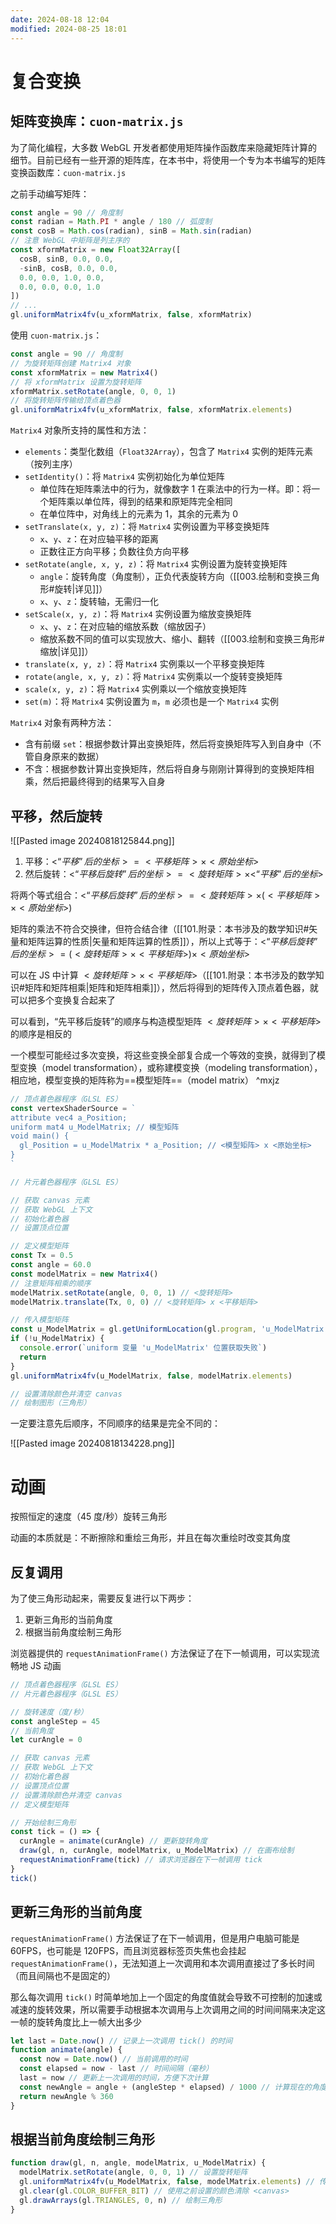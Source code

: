 ```yaml
---
date: 2024-08-18 12:04
modified: 2024-08-25 18:01
---
```


# 复合变换

## 矩阵变换库：`cuon-matrix.js`

为了简化编程，大多数 WebGL 开发者都使用矩阵操作函数库来隐藏矩阵计算的细节。目前已经有一些开源的矩阵库，在本书中，将使用一个专为本书编写的矩阵变换函数库：`cuon-matrix.js`

之前手动编写矩阵：

```js
const angle = 90 // 角度制
const radian = Math.PI * angle / 180 // 弧度制
const cosB = Math.cos(radian), sinB = Math.sin(radian)
// 注意 WebGL 中矩阵是列主序的
const xformMatrix = new Float32Array([
  cosB, sinB, 0.0, 0.0,
  -sinB, cosB, 0.0, 0.0,
  0.0, 0.0, 1.0, 0.0,
  0.0, 0.0, 0.0, 1.0
])
// ...
gl.uniformMatrix4fv(u_xformMatrix, false, xformMatrix)
```

使用 `cuon-matrix.js`：

```js
const angle = 90 // 角度制
// 为旋转矩阵创建 Matrix4 对象
const xformMatrix = new Matrix4()
// 将 xformMatrix 设置为旋转矩阵
xformMatrix.setRotate(angle, 0, 0, 1)
// 将旋转矩阵传输给顶点着色器
gl.uniformMatrix4fv(u_xformMatrix, false, xformMatrix.elements)
```

`Matrix4` 对象所支持的属性和方法：

- `elements`：类型化数组（`Float32Array`），包含了 `Matrix4` 实例的矩阵元素（按列主序）
- `setIdentity()`：将 `Matrix4` 实例初始化为单位矩阵
	- 单位阵在矩阵乘法中的行为，就像数字 1 在乘法中的行为一样。即：将一个矩阵乘以单位阵，得到的结果和原矩阵完全相同
	- 在单位阵中，对角线上的元素为 1，其余的元素为 0
- `setTranslate(x, y, z)`：将 `Matrix4` 实例设置为平移变换矩阵
	- `x`、`y`、`z`：在对应轴平移的距离
	- 正数往正方向平移；负数往负方向平移
- `setRotate(angle, x, y, z)`：将 `Matrix4` 实例设置为旋转变换矩阵
	- `angle`：旋转角度（角度制），正负代表旋转方向（[[003.绘制和变换三角形#旋转|详见]]）
	- `x`、`y`、`z`：旋转轴，无需归一化
- `setScale(x, y, z)`：将 `Matrix4` 实例设置为缩放变换矩阵
	- `x`、`y`、`z`：在对应轴的缩放系数（缩放因子）
	- 缩放系数不同的值可以实现放大、缩小、翻转（[[003.绘制和变换三角形#缩放|详见]]）
- `translate(x, y, z)`：将 `Matrix4` 实例乘以一个平移变换矩阵
- `rotate(angle, x, y, z)`：将 `Matrix4` 实例乘以一个旋转变换矩阵
- `scale(x, y, z)`：将 `Matrix4` 实例乘以一个缩放变换矩阵
- `set(m)`：将 `Matrix4` 实例设置为 `m`，`m` 必须也是一个 `Matrix4` 实例

`Matrix4` 对象有两种方法：

- 含有前缀 `set`：根据参数计算出变换矩阵，然后将变换矩阵写入到自身中（不管自身原来的数据）
- 不含：根据参数计算出变换矩阵，然后将自身与刚刚计算得到的变换矩阵相乘，然后把最终得到的结果写入自身

## 平移，然后旋转

![[Pasted image 20240818125844.png]]

1. 平移：$<“平移”后的坐标> = <平移矩阵> \times <原始坐标>$
2. 然后旋转：$<“平移后旋转”后的坐标> = <旋转矩阵> \times <“平移”后的坐标>$

将两个等式组合：$<“平移后旋转”后的坐标> = <旋转矩阵> \times (<平移矩阵> \times <原始坐标>)$

矩阵的乘法不符合交换律，但符合结合律（[[101.附录：本书涉及的数学知识#矢量和矩阵运算的性质|矢量和矩阵运算的性质]]），所以上式等于：$<“平移后旋转”后的坐标> = (<旋转矩阵> \times <平移矩阵>) \times <原始坐标>$

可以在 JS 中计算 $<旋转矩阵> \times <平移矩阵>$（[[101.附录：本书涉及的数学知识#矩阵和矩阵相乘|矩阵和矩阵相乘]]），然后将得到的矩阵传入顶点着色器，就可以把多个变换复合起来了

可以看到，“先平移后旋转”的顺序与构造模型矩阵 $<旋转矩阵> \times <平移矩阵>$ 的顺序是相反的

一个模型可能经过多次变换，将这些变换全部复合成一个等效的变换，就得到了模型变换（model transformation），或称建模变换（modeling transformation），相应地，模型变换的矩阵称为==模型矩阵==（model matrix） ^mxjz

```js
// 顶点着色器程序（GLSL ES）
const vertexShaderSource = `
attribute vec4 a_Position;
uniform mat4 u_ModelMatrix; // 模型矩阵
void main() {
  gl_Position = u_ModelMatrix * a_Position; // <模型矩阵> x <原始坐标>
}
`

// 片元着色器程序（GLSL ES）

// 获取 canvas 元素
// 获取 WebGL 上下文
// 初始化着色器
// 设置顶点位置

// 定义模型矩阵
const Tx = 0.5
const angle = 60.0
const modelMatrix = new Matrix4()
// 注意矩阵相乘的顺序
modelMatrix.setRotate(angle, 0, 0, 1) // <旋转矩阵>
modelMatrix.translate(Tx, 0, 0) // <旋转矩阵> x <平移矩阵>

// 传入模型矩阵
const u_ModelMatrix = gl.getUniformLocation(gl.program, 'u_ModelMatrix')
if (!u_ModelMatrix) {
  console.error(`uniform 变量 'u_ModelMatrix' 位置获取失败`)
  return
}
gl.uniformMatrix4fv(u_ModelMatrix, false, modelMatrix.elements)

// 设置清除颜色并清空 canvas
// 绘制图形（三角形）
```

一定要注意先后顺序，不同顺序的结果是完全不同的：

![[Pasted image 20240818134228.png]]

# 动画

按照恒定的速度（45 度/秒）旋转三角形

动画的本质就是：不断擦除和重绘三角形，并且在每次重绘时改变其角度

## 反复调用

为了使三角形动起来，需要反复进行以下两步：

1. 更新三角形的当前角度
2. 根据当前角度绘制三角形

浏览器提供的 `requestAnimationFrame()` 方法保证了在下一帧调用，可以实现流畅地 JS 动画

```js
// 顶点着色器程序（GLSL ES）
// 片元着色器程序（GLSL ES）

// 旋转速度（度/秒）
const angleStep = 45
// 当前角度
let curAngle = 0

// 获取 canvas 元素
// 获取 WebGL 上下文
// 初始化着色器
// 设置顶点位置
// 设置清除颜色并清空 canvas
// 定义模型矩阵

// 开始绘制三角形
const tick = () => {
  curAngle = animate(curAngle) // 更新旋转角度
  draw(gl, n, curAngle, modelMatrix, u_ModelMatrix) // 在画布绘制
  requestAnimationFrame(tick) // 请求浏览器在下一帧调用 tick
}
tick()
```

## 更新三角形的当前角度

`requestAnimationFrame()` 方法保证了在下一帧调用，但是用户电脑可能是 60FPS，也可能是 120FPS，而且浏览器标签页失焦也会挂起 `requestAnimationFrame()`，无法知道上一次调用和本次调用直接过了多长时间（而且间隔也不是固定的）

那么每次调用 `tick()` 时简单地加上一个固定的角度值就会导致不可控制的加速或减速的旋转效果，所以需要手动根据本次调用与上次调用之间的时间间隔来决定这一帧的旋转角度比上一帧大出多少

```js
let last = Date.now() // 记录上一次调用 tick() 的时间
function animate(angle) {
  const now = Date.now() // 当前调用的时间
  const elapsed = now - last // 时间间隔（毫秒）
  last = now // 更新上一次调用的时间，方便下次计算
  const newAngle = angle + (angleStep * elapsed) / 1000 // 计算现在的角度
  return newAngle % 360
}
```

## 根据当前角度绘制三角形

```js
function draw(gl, n, angle, modelMatrix, u_ModelMatrix) {
  modelMatrix.setRotate(angle, 0, 0, 1) // 设置旋转矩阵
  gl.uniformMatrix4fv(u_ModelMatrix, false, modelMatrix.elements) // 传输给顶点着色器
  gl.clear(gl.COLOR_BUFFER_BIT) // 使用之前设置的颜色清除 <canvas>
  gl.drawArrays(gl.TRIANGLES, 0, n) // 绘制三角形
}
```
